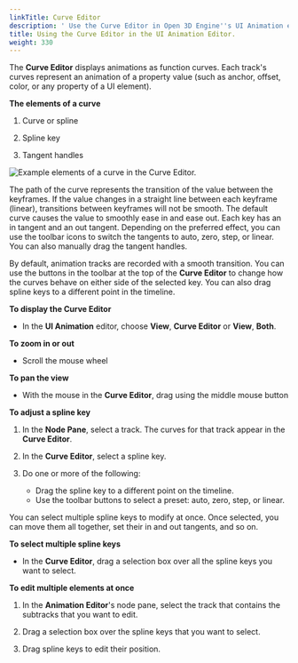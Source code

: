 ```yaml
---
linkTitle: Curve Editor
description: ' Use the Curve Editor in Open 3D Engine''s UI Animation editor to change the way floating point values vary over time. '
title: Using the Curve Editor in the UI Animation Editor.
weight: 330
---
```


The ****Curve Editor**** displays animations as function curves. Each track's curves represent an animation of a property value (such as anchor, offset, color, or any property of a UI element).

**The elements of a curve**

1. Curve or spline

1. Spline key

1. Tangent handles

![Example elements of a curve in the Curve Editor.](/images/user-guide/interactivity/user-interface/animating/animation-editor/ui-animation-curve-editor.png)

The path of the curve represents the transition of the value between the keyframes. If the value changes in a straight line between each keyframe (linear), transitions between keyframes will not be smooth. The default curve causes the value to smoothly ease in and ease out. Each key has an in tangent and an out tangent. Depending on the preferred effect, you can use the toolbar icons to switch the tangents to auto, zero, step, or linear. You can also manually drag the tangent handles.

By default, animation tracks are recorded with a smooth transition. You can use the buttons in the toolbar at the top of the ****Curve Editor**** to change how the curves behave on either side of the selected key. You can also drag spline keys to a different point in the timeline.

**To display the **Curve Editor****
+ In the **UI Animation** editor, choose **View**, ****Curve Editor**** or **View**, **Both**.

**To zoom in or out**
+ Scroll the mouse wheel

**To pan the view**
+ With the mouse in the ****Curve Editor****, drag using the middle mouse button

**To adjust a spline key**

1. In the **Node Pane**, select a track. The curves for that track appear in the ****Curve Editor****.

1. In the ****Curve Editor****, select a spline key.

1. Do one or more of the following:
   + Drag the spline key to a different point on the timeline.
   + Use the toolbar buttons to select a preset: auto, zero, step, or linear.

You can select multiple spline keys to modify at once. Once selected, you can move them all together, set their in and out tangents, and so on.

**To select multiple spline keys**
+ In the ****Curve Editor****, drag a selection box over all the spline keys you want to select.

**To edit multiple elements at once**

1. In the **Animation Editor**'s node pane, select the track that contains the subtracks that you want to edit.

1. Drag a selection box over the spline keys that you want to select.

1. Drag spline keys to edit their position.
